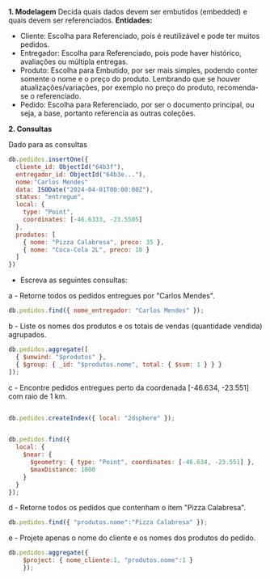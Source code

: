 **1. Modelagem**
Decida quais dados devem ser embutidos (embedded) e quais devem ser referenciados.
**Entidades:**
- Cliente: Escolha para Referenciado, pois é reutilizável e pode ter muitos pedidos.
- Entregador: Escolha para Referenciado, pois pode haver histórico, avaliações ou múltipla entregas.
- Produto: Escolha para Embutido, por ser mais simples, podendo conter somente o nome e o preço do produto. Lembrando que se houver atualizações/variações, por exemplo no preço do produto, recomenda-se o referenciado.
- Pedido: Escolha para Referenciado, por ser o documento principal, ou seja, a base, portanto referencia as outras coleções.

**2. Consultas**

Dado para as consultas
```javascript
db.pedidos.insertOne({
  cliente_id: ObjectId("64b3f"),
  entregador_id: ObjectId("64b3e..."),
  nome:"Carlos Mendes"
  data: ISODate("2024-04-01T00:00:00Z"),
  status: "entregue",
  local: {
    type: "Point",
    coordinates: [-46.6333, -23.5505]
  },
  produtos: [
    { nome: "Pizza Calabresa", preco: 35 },
    { nome: "Coca-Cola 2L", preco: 10 }
  ]
})
```
- Escreva as seguintes consultas:

a -  Retorne todos os pedidos entregues por "Carlos Mendes".
```javascript
db.pedidos.find({ nome_entregador: "Carlos Mendes" });
```

b -  Liste os nomes dos produtos e os totais de vendas (quantidade vendida) agrupados.
```javascript
db.pedidos.aggregate([
  { $unwind: "$produtos" },
  { $group: { _id: "$produtos.nome", total: { $sum: 1 } } }
]);
```

c -  Encontre pedidos entregues perto da coordenada [-46.634, -23.551] com raio de 1 km.
```javascript

db.pedidos.createIndex({ local: "2dsphere" });


db.pedidos.find({
  local: {
    $near: {
      $geometry: { type: "Point", coordinates: [-46.634, -23.551] },
      $maxDistance: 1000
    }
  }
});
```

d -  Retorne todos os pedidos que contenham o item "Pizza Calabresa".
```javascript
db.pedidos.find({ "produtos.nome":"Pizza Calabresa" });
```

e -  Projete apenas o nome do cliente e os nomes dos produtos do pedido.
```javascript
db.pedidos.aggregate({
    $project: { nome_cliente:1, "produtos.nome":1 }
    });
```